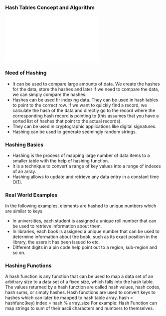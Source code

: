 ### Hash Tables Concept and Algorithm
<iframe src="www.youtube.com/embed/_YF_3DZIdwQ" frameborder="0" allow="autoplay; encrypted-media" allowfullscreen></iframe>

### Need of Hashing

   - It can be used to compare large amounts of data. We create the hashes for the data, store the hashes and later if we need to compare the data, we can simply compare the hashes.
   - Hashes can be used fir indexing data. They can be used in hash tables to point to the correct row. If we want to quickly find a record, we calculate the hash of the data and directly go to the record where the corresponding hash record is pointing to (this assumes that you have a sorted list of hashes that point to the actual records).
   - They can be used in cryptographic applications like digital signatures.
   - Hashing can be used to generate seemingly random strings.

### Hashing Basics

   - Hashing is the process of mapping large number of data items to a smaller table with the help of hashing function.
   - It is a technique to convert a range of key values into a range of indexes of an array.
   - Hashing allows to update and retrieve any data entry in a constant time O(1).

### Real World Examples


In the following examples, elements are hashed to unique numbers which are similar to keys

   - In universities, each student is assigned a unique roll number that can be used to retrieve information about them.
   - In libraries, each book is assigned a unique number that can be used to determine information about the book, such as its exact position in the library, the users it has been issued to etc.
   - Different digits in a pin code help point out to a region, sub-region and so on.

### Hashing Functions

A hash function is any function that can be used to map a data set of an arbitrary size to a data set of a fixed size, which falls into the hash table. The values returned by a hash function are called hash values, hash codes, hash sums, or simply hashes. Hash functions are used to convert keys to hashes which can later be mapped to hash table array.
hash = hashfunc(key)
index = hash % array_size
For example: Hash Function can map strings to sum of their ascii characters and numbers to themselves.



